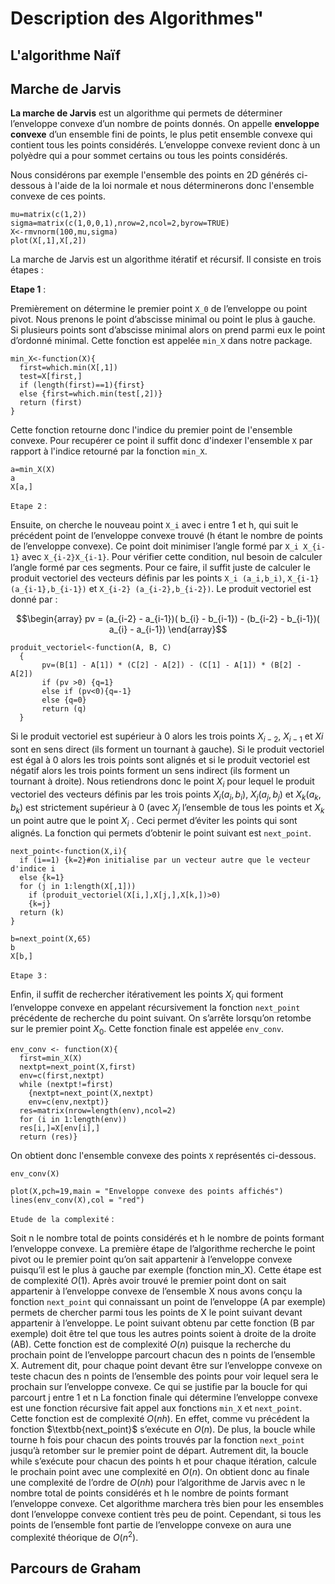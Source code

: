 
# Description des Algorithmes"


## L'algorithme Naïf

## Marche de Jarvis

**La marche de Jarvis** est un algorithme qui permets de déterminer l’enveloppe convexe d’un nombre de points donnés. On appelle **enveloppe convexe** d’un ensemble fini de points, le plus petit ensemble convexe qui contient tous les points considérés. L’enveloppe convexe revient donc à un polyèdre qui a pour sommet certains ou tous les points considérés.

Nous considérons par exemple l'ensemble des points en 2D générés ci-dessous à l'aide de la loi normale et nous déterminerons donc l'ensemble convexe de ces points.

```
mu=matrix(c(1,2))
sigma=matrix(c(1,0,0,1),nrow=2,ncol=2,byrow=TRUE)
X<-rmvnorm(100,mu,sigma)
plot(X[,1],X[,2])
```

La marche de Jarvis est un algorithme itératif et récursif. Il consiste en trois étapes :

**Etape 1** : 

Premièrement on détermine le premier point `X_0` de l’enveloppe ou point pivot. Nous prenons le point d’abscisse minimal ou point le plus à gauche. Si plusieurs points sont d’abscisse minimal alors on prend parmi eux le point d’ordonné minimal. Cette fonction est appelée `min_X` dans notre package.

```{r}
min_X<-function(X){
  first=which.min(X[,1])
  test=X[first,]
  if (length(first)==1){first}
  else {first=which.min(test[,2])}
  return (first)
}
```
Cette fonction retourne donc l'indice du premier point de l'ensemble convexe. Pour recupérer ce point il suffit donc d'indexer l'ensemble `X` par rapport à l'indice retourné par la fonction `min_X`. 

```{r}
a=min_X(X)
a
X[a,]
```

$\texttt{Etape 2}$ : 

Ensuite, on cherche le nouveau point `X_i` avec i entre 1 et h, qui suit le précédent point de l’enveloppe convexe trouvé (h étant le nombre de points de l’enveloppe convexe). Ce point doit minimiser l’angle formé par `X_i X_{i-1}` avec `X_{i-2}X_{i-1}`.
Pour vérifier cette condition, nul besoin de calculer l’angle formé par ces segments. Pour ce faire, il suffit juste de calculer le produit vectoriel des vecteurs définis par les points `X_i (a_i,b_i)`, `X_{i-1} (a_{i-1},b_{i-1})` et  `X_{i-2} (a_{i-2},b_{i-2})`. Le produit vectoriel est donné par :

$$\begin{array}
pv = (a_{i-2} - a_{i-1})( b_{i} - b_{i-1}) - (b_{i-2} - b_{i-1})( a_{i} - a_{i-1})
\end{array}$$

```{r}
produit_vectoriel<-function(A, B, C)
  {
       pv=(B[1] - A[1]) * (C[2] - A[2]) - (C[1] - A[1]) * (B[2] - A[2])
       if (pv >0) {q=1}
       else if (pv<0){q=-1}
       else {q=0}
       return (q)
  }
```

Si le produit vectoriel est supérieur à 0 alors les trois points $X_{i-2}$, $X_{i-1}$ et $X{i}$ sont en sens direct (ils forment un tournant à gauche). Si le produit vectoriel est égal à 0 alors les trois points sont alignés et si le produit vectoriel est négatif alors les trois points forment un sens indirect (ils forment un tournant à droite).
Nous retiendrons donc le point $X_i$ pour lequel le produit vectoriel des vecteurs définis par les trois points $X_i (a_i,b_i)$, $X_j (a_j,b_j)$ et $X_k (a_k,b_k)$ est strictement supérieur à 0 (avec $X_j$ l’ensemble de tous les points et $X_k$ un point autre que le point $X_i$ . Ceci permet d’éviter les points qui sont alignés. La fonction qui permets d’obtenir le point suivant est $\texttt{next_point}$.

```{r}
next_point<-function(X,i){
  if (i==1) {k=2}#on initialise par un vecteur autre que le vecteur d'indice i
  else {k=1}
  for (j in 1:length(X[,1]))
    if (produit_vectoriel(X[i,],X[j,],X[k,])>0)
    {k=j}
  return (k)
}
```

```{r}
b=next_point(X,65)
b
X[b,]
```

$\texttt{Etape 3}$ :

Enfin, il suffit de rechercher itérativement les points $X_{i}$ qui forment l’enveloppe convexe en appelant récursivement la fonction $\texttt{next_point}$ précédente de recherche du point suivant. On s’arrête lorsqu’on retombe sur le premier point $X_{0}$. Cette fonction finale est appelée $\texttt{env_conv}$.


```{r}
env_conv <- function(X){
  first=min_X(X)
  nextpt=next_point(X,first)
  env=c(first,nextpt)
  while (nextpt!=first)
    {nextpt=next_point(X,nextpt)
    env=c(env,nextpt)}
  res=matrix(nrow=length(env),ncol=2)
  for (i in 1:length(env))
  res[i,]=X[env[i],]
  return (res)}

```

On obtient donc l'ensemble convexe des points $\texttt{X}$ représentés ci-dessous.

```{r include=FALSE}
env_conv(X)
```

```{r echo=FALSE}
plot(X,pch=19,main = "Enveloppe convexe des points affichés")
lines(env_conv(X),col = "red")
```

$\texttt{Etude de la complexité}$ :

Soit n le nombre total de points considérés et h le nombre de points formant l’enveloppe convexe.
La première étape de l’algorithme recherche le point pivot ou le premier point qu’on sait appartenir à l’enveloppe convexe puisqu’il est le plus à gauche par exemple (fonction min_X). Cette étape est de complexité $O(1)$.
Après avoir trouvé le premier point dont on sait appartenir à l’enveloppe convexe de l’ensemble X nous avons conçu la fonction $\texttt{next_point}$ qui connaissant un point de l’enveloppe (A par exemple) permets de chercher parmi tous les points de X le point suivant devant appartenir à l’enveloppe. Le point suivant obtenu par cette fonction (B par exemple) doit être tel que tous les autres points soient à droite de la droite (AB). Cette fonction est de complexité $O(n)$ puisque la recherche du prochain point de l’enveloppe parcourt chacun des n points de l’ensemble X. Autrement dit, pour chaque point devant être sur l’enveloppe convexe on teste chacun des n points de l’ensemble des points pour voir lequel sera le prochain sur l’enveloppe convexe. Ce qui se justifie par la boucle for qui parcourt j entre 1 et n
La fonction finale qui détermine l’enveloppe convexe est une fonction récursive fait appel aux fonctions $\texttt{min_X}$ et $\texttt{next_point}$. Cette fonction est de complexité $O(nh)$. En effet, comme vu précédent la fonction $\textbb{next_point}$ s’exécute en $O(n)$. De plus, la boucle while tourne h fois pour chacun des points trouvés par la fonction $\texttt{next_point}$ jusqu’à retomber sur le premier point de départ. Autrement dit, la boucle while s’exécute pour chacun des points h et pour chaque itération, calcule le prochain point avec une complexité en $O(n)$. 
On obtient donc au finale une complexité de l’ordre de $O(nh)$ pour l’algorithme de Jarvis avec n le nombre total de points considérés et h le nombre de points formant l’enveloppe convexe.
Cet algorithme marchera très bien pour les ensembles dont l’enveloppe convexe contient très peu de point. Cependant, si tous les points de l’ensemble font partie de l’enveloppe convexe on aura une complexité théorique de $O(n^2)$.

##  Parcours de Graham
